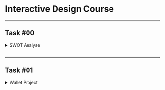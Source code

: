# Interactive Design Course

---

## Task #00
<details>
  <summary>SWOT Analyse</summary>
  <br>
  
  <img src="Task_00/SWOT.png" class="img-responsive" alt="">
  
  <br>
</details>
<br>

---

## Task #01
<details>
  <summary>Wallet Project</summary>
  <br>

  <h3>Geldbeutel für Ben Ruff</h3>

  <br>

  <b>Interview</b>

  <i>Bisheriger Geldbeutel:</i> Dicker Ledergeldbeutel, der in einer vorderen Hosentasche getragen wird.
  <br>
  <br>
  <i>Ergebnis:</i> Es wird ein Zweitgeldbeutel gebraucht, der extrem reduziert ist. Der neue Geldbeutel wird nur zum Saufen gehen verwendet und sollte daher möglichst wenige Karten und nur minimal Geld beinhalten. Dabei sollte er besonders klein sein, sodass er nicht stört und sicher verstaut, sodass er nicht verloren geht.
  <br>
  <br>
  <i>Wünsche:</i> Hordelogo, NFC-Schutz.
  <br>
  <br>

  <b>Ideenfindung</b>

  Möglichst kleine, unauffällige Methoden genug Geld für einen Abend sicher zu verstauen:

  <img src="Task_01/Ideas.jpg" class="img-responsive" alt="">

  <br>
  <br>

  <i>Finalisierung einer Idee:</i>
  <br>
  Geldbeutel aus Spezialpapier in der Größe einer Geldkarte. Aufklappbar(Magnetstreifen zum Schließen), um so dünn wie möglich zu sein. Platz für 2 Münzen für eventuelles Rückgeld. Ohne Münzen dünn genug um ihn in einer Handyhülle zu verstauen.

  <img src="Task_01/Result.jpg" class="img-responsive" alt="">

  <br>
  <br>

  <b>Prototyp</b>

  <img src="Task_01/IMG1.jpg" class="img-responsive" alt="">
  <img src="Task_01/IMG2.jpg" class="img-responsive" alt="">
  <img src="Task_01/IMG3.jpg" class="img-responsive" alt="">
  <img src="Task_01/IMG4.jpg" class="img-responsive" alt="">
  <img src="Task_01/IMG5.jpg" class="img-responsive" alt="">
  <img src="Task_01/IMG6.jpg" class="img-responsive" alt="">

</detais>
<br>

---
